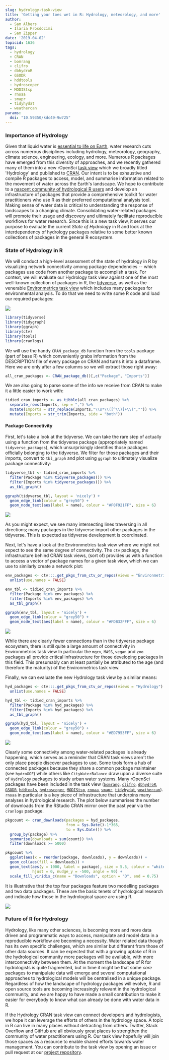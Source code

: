 ```yaml
---
slug: hydrology-task-view
title: 'Getting your toes wet in R: Hydrology, meteorology, and more'
author:
  - Sam Albers
  - Ilaria Prosdocimi
  - Sam Zipper
date: '2019-04-02'
topicid: 1636
tags:
  - hydrology
  - CRAN
  - bomrang
  - clifro
  - dbhydroR
  - GSODR
  - hddtools
  - hydroscoper
  - MODIStsp
  - rnoaa
  - smapr
  - tidyhydat
  - weathercan
params:
  doi: "10.59350/kdc49-9w725"
---
```




### Importance of Hydrology
Given that liquid water is [essential to life on Earth](https://www.amnh.org/explore/science-topics/water-and-life-on-earth), water research cuts across numerous disciplines including hydrology, meteorology, geography, climate science, engineering, ecology, and more. Numerous R packages have emerged from this diversity of approaches, and we recently gathered many of them into a new rOpenSci [task view](https://github.com/ropensci/Hydrology) which we broadly titled 'Hydrology' and published to [CRAN](https://CRAN.R-project.org/view=Hydrology). Our intent is to be exhaustive and compile R packages to access, model, and summarise information related to the movement of water across the Earth's landscape. We hope to contribute to a [nascent community of hydrological R users](https://www.hydrol-earth-syst-sci-discuss.net/hess-2019-50/) and develop an infrastructure of packages that provide a comprehensive toolkit for water practitioners who use R as their preferred computational analysis tool. Making sense of water data is critical to understanding the response of landscapes to a changing climate. Consolidating water-related packages will promote their usage and discovery and ultimately facilitate reproducible workflows for water research. Since this is a new task view, it serves our purpose to evaluate the current *State of Hydrology* in R and look at the interdependency of hydrology packages relative to some better known collections of packages in the general R ecosystem. 

### State of Hydrology in R
We will conduct a high-level assessment of the state of hydrology in R by visualizing network connectivity among package dependencies -- which packages use code from another package to accomplish a task. For context, we will evaluate our Hydrology task view against one of the most well-known collection of packages in R, the [tidyverse](https://www.tidyverse.org/), as well as the venerable [Environmetrics task view](https://CRAN.R-project.org/view=Environmetrics) which includes many packages for environmental analysis. To do that we need to write some R code and load our required packages:

![](https://media.giphy.com/media/xT8qBmSnYDXS21ZvHO/giphy.gif)




```r
library(tidyverse)
library(tidygraph)
library(ggraph)
library(ctv)
library(tools)
library(cranlogs)
```




We will use the handy `CRAN_package_db` function from the `tools` package (part of base R) which conveniently grabs information from the DESCRIPTION file of every package on CRAN and turns it into a dataframe. Here we are only after a few columns so we will extract those right away:

```r
all_cran_packages <- CRAN_package_db()[,c("Package", "Imports")] 
```

We are also going to parse some of the info we receive from CRAN to make it a little easier to work with:

```r
tidied_cran_imports <- as_tibble(all_cran_packages) %>% 
  separate_rows(Imports, sep = ",") %>% 
  mutate(Imports = str_replace(Imports,"\\s*\\([^\\)]+\\)","")) %>%
  mutate(Imports = str_trim(Imports, side = "both"))
```

#### Package Connectivity

First, let's take a look at the tidyverse. We can take the rare step of actually using a function from the tidyverse package (appropriately named `tidyverse_packages`), which unsurprisingly identifies those packages officially belonging to the tidyverse. We filter for those packages and their imports, convert to `tbl_graph` and plot using `ggraph` to ultimately visualize package connectivity:

```r
tidyverse_tbl <- tidied_cran_imports %>% 
  filter(Package %in% tidyverse_packages()) %>%
  filter(Imports %in% tidyverse_packages()) %>%
  as_tbl_graph() 

ggraph(tidyverse_tbl, layout = 'nicely') + 
  geom_edge_link(colour = "grey50") + 
  geom_node_text(aes(label = name), colour = "#F0F921FF", size = 6) 
```

![](/img/blog-images/2019-04-02-hydrology-task-view/tidyverse.png)<!-- -->

As you might expect, we see many intersecting lines traversing in all directions; many packages in the tidyverse import other packages in the tidyverse. This is expected as tidyverse development is coordinated. 

Next, let's have a look at the Environmetrics task view where we might not expect to see the same degree of connectivity. The `ctv` package, the infrastructure behind CRAN task views, (sort of) provides us with a function to access a vector of package names for a given task view, which we can use to similarly create a network plot:


```r
env_packages <- ctv:::.get_pkgs_from_ctv_or_repos(views = "Environmetrics") %>% 
  unlist(use.names = FALSE)

env_tbl <- tidied_cran_imports %>%
  filter(Package %in% env_packages) %>%
  filter(Imports %in% env_packages) %>%
  as_tbl_graph()

ggraph(env_tbl, layout = 'nicely') + 
  geom_edge_link(colour = "grey50") + 
  geom_node_text(aes(label = name), colour = "#FDB32FFF", size = 6) 
```

![](/img/blog-images/2019-04-02-hydrology-task-view/environmetrics.png)<!-- -->

While there are clearly fewer connections than in the tidyverse package ecosystem, there is still quite a large amount of connectivity in Environmetrics task view In particular the `mgcv`, `MASS`, `vegan` and `zoo` packages all provide critical infrastructure for those developing packages in this field. This presumably can at least partially be attributed to the age (and therefore the maturity) of the Environmetrics task view. 

Finally, we can evaluate the new Hydrology task view by a similar means:


```r
hyd_packages <- ctv:::.get_pkgs_from_ctv_or_repos(views = "Hydrology") %>% 
  unlist(use.names = FALSE)

hyd_tbl <- tidied_cran_imports %>% 
  filter(Package %in% hyd_packages) %>% 
  filter(Imports %in% hyd_packages) %>% 
  as_tbl_graph() 

ggraph(hyd_tbl, layout = 'nicely') + 
  geom_edge_link(colour = "grey50") + 
  geom_node_text(aes(label = name), colour = "#ED7953FF", size = 6)
```

![](/img/blog-images/2019-04-02-hydrology-task-view/hydrology.png)<!-- -->

Clearly some connectivity among water-related packages is already happening, which serves as a reminder that CRAN task views aren't the only place people discover packages to use. Some tools form a hub of connected packages because they share a common package maintainer (see `hydroGOF`) while others like `CityWaterBalance` draw upon a diverse suite of `Hydrology` packages to study urban water systems. Many rOpenSci packages have been included in the task view ([`bomrang`](https://github.com/ropensci/bomrang), [`clifro`](https://github.com/ropensci/clifro), [`dbhydroR`](https://github.com/ropensci/dbhydroR), [`GSODR`](https://github.com/ropensci/GSODR), [`hddtools`](https://github.com/ropensci/hddtools), [`hydroscoper`](https://github.com/ropensci/hydroscoper), [`MODIStsp`](https://github.com/ropensci/MODIStsp), [`rnoaa`](https://github.com/ropensci/rnoaa), [`smapr`](https://github.com/ropensci/smapr), [`tidyhydat`](https://github.com/ropensci/tidyhydat), [`weathercan`](https://github.com/ropensci/weathercan)). `rnoaa` in particular is a key piece of infrastructure that underpins many analyses in hydrological research. The plot below summarises the number of downloads from the RStudio CRAN mirror over the past year via the `cranlogs` package.  


```r
pkgcount <- cran_downloads(packages = hyd_packages, 
                           from = Sys.Date()-1*365, 
                           to = Sys.Date()) %>%
  group_by(package) %>%
  summarise(downloads = sum(count)) %>%
  filter(downloads >= 5000)

pkgcount %>%
  ggplot(aes(x = reorder(package, downloads), y = downloads)) +
  geom_col(aes(fill = downloads)) +
  geom_text(aes(y = 1000, label = package), size = 5.5, colour = "white", 
            hjust = 0, nudge_y = -500, angle = 90) +
  scale_fill_viridis_c(name = "Downloads", option = "D", end = 0.75) 
```

It is illustrative that the top four packages feature two modelling packages and two data packages. These are the basic tenets of hydrological research and indicate how those in the hydrological space are using R.  

![](/img/blog-images/2019-04-02-hydrology-task-view/countDownloads-1.png)<!-- -->


### Future of R for Hydrology

Hydrology, like many other sciences, is becoming more and more data driven and programmatic ways to access, manipulate and model data in a reproducible workflow are becoming a necessity. Water related data though has its own specific challenges, which are similar but different from those of other data sources. It can be expected that with a growing uptake of R in the hydrological community more packages will be available, with more interconnectivity between them. At the moment the landscape of R for hydrologists is quite fragmented, but in time it might be that some *core* packages to manipulate data will emerge and several computational approaches to hydrological models will be centralised in a unique package. Regardless of how the landscape of hydrology packages will evolve, R and open source tools are becoming increasingly relevant in the hydrological community, and we are happy to have made a small contribution to make it easier for everybody to know what can already be done with water data in R. 

If the Hydrology CRAN task view can connect developers and hydrologists, we hope it can leverage the efforts of others in the hydrology space. A topic in R can live in many places without detracting from others. Twitter, Stack Overflow and GitHub are all obviously great places to strengthen the community of water practitioners using R. Our task view hopefully will join those spaces as a resource to enable shared efforts towards water management. You can contribute to the task view by opening an issue or pull request at our [project repository](https://github.com/ropensci/Hydrology).



